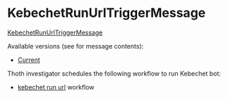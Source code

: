 # KebechetRunUrlTriggerMessage

[KebechetRunUrlTriggerMessage](https://github.com/thoth-station/messaging/blob/master/thoth/messaging/kebechet_run_url.py)

Available versions (see for message contents):

- [Current](https://github.com/thoth-station/messaging/blob/master/thoth/messaging/kebechet_run_url.py)

Thoth investigator schedules the following workflow to run Kebechet bot:

- [kebechet run url](https://github.com/thoth-station/thoth-application/blob/master/kebechet/base/argo-workflows/kebechet-run-url.yaml) workflow
